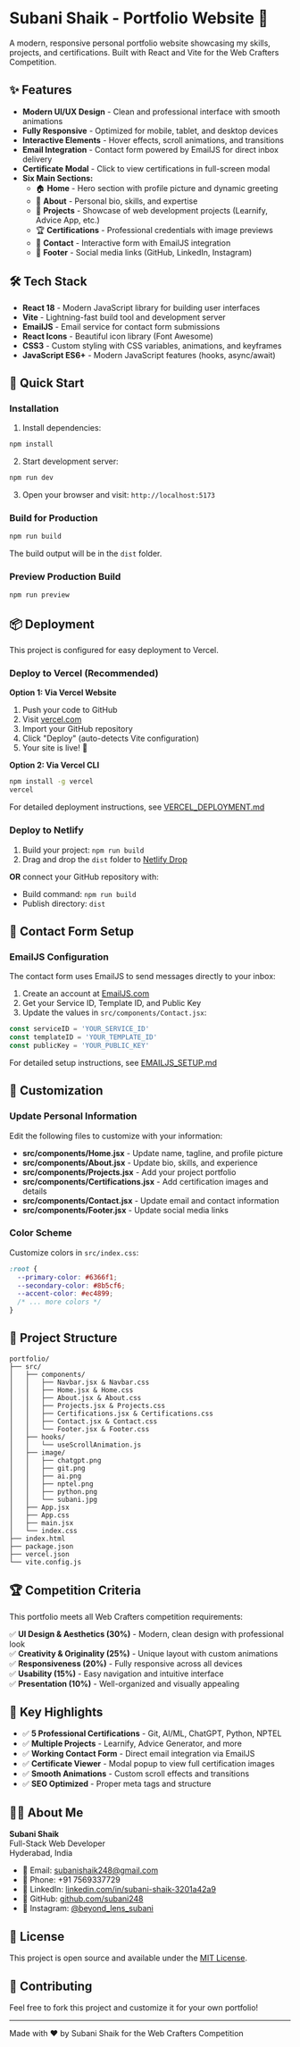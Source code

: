 # Subani Shaik - Portfolio Website 🚀

A modern, responsive personal portfolio website showcasing my skills, projects, and certifications. Built with React and Vite for the Web Crafters Competition.

## ✨ Features

- **Modern UI/UX Design** - Clean and professional interface with smooth animations
- **Fully Responsive** - Optimized for mobile, tablet, and desktop devices
- **Interactive Elements** - Hover effects, scroll animations, and transitions
- **Email Integration** - Contact form powered by EmailJS for direct inbox delivery
- **Certificate Modal** - Click to view certifications in full-screen modal
- **Six Main Sections:**
  - 🏠 **Home** - Hero section with profile picture and dynamic greeting
  - 👤 **About** - Personal bio, skills, and expertise
  - 💼 **Projects** - Showcase of web development projects (Learnify, Advice App, etc.)
  - 🏆 **Certifications** - Professional credentials with image previews
  - 📧 **Contact** - Interactive form with EmailJS integration
  - 📱 **Footer** - Social media links (GitHub, LinkedIn, Instagram)

## 🛠️ Tech Stack

- **React 18** - Modern JavaScript library for building user interfaces
- **Vite** - Lightning-fast build tool and development server
- **EmailJS** - Email service for contact form submissions
- **React Icons** - Beautiful icon library (Font Awesome)
- **CSS3** - Custom styling with CSS variables, animations, and keyframes
- **JavaScript ES6+** - Modern JavaScript features (hooks, async/await)

## 🚀 Quick Start

### Installation

1. Install dependencies:
```bash
npm install
```

2. Start development server:
```bash
npm run dev
```

3. Open your browser and visit: `http://localhost:5173`

### Build for Production

```bash
npm run build
```

The build output will be in the `dist` folder.

### Preview Production Build

```bash
npm run preview
```

## 📦 Deployment

This project is configured for easy deployment to Vercel.

### Deploy to Vercel (Recommended)

**Option 1: Via Vercel Website**

1. Push your code to GitHub
2. Visit [vercel.com](https://vercel.com)
3. Import your GitHub repository
4. Click "Deploy" (auto-detects Vite configuration)
5. Your site is live! 🎉

**Option 2: Via Vercel CLI**

```bash
npm install -g vercel
vercel
```

For detailed deployment instructions, see [VERCEL_DEPLOYMENT.md](VERCEL_DEPLOYMENT.md)

### Deploy to Netlify

1. Build your project: `npm run build`
2. Drag and drop the `dist` folder to [Netlify Drop](https://app.netlify.com/drop)

**OR** connect your GitHub repository with:
- Build command: `npm run build`
- Publish directory: `dist`

## 📧 Contact Form Setup

### EmailJS Configuration

The contact form uses EmailJS to send messages directly to your inbox:

1. Create an account at [EmailJS.com](https://www.emailjs.com/)
2. Get your Service ID, Template ID, and Public Key
3. Update the values in `src/components/Contact.jsx`:

```javascript
const serviceID = 'YOUR_SERVICE_ID'
const templateID = 'YOUR_TEMPLATE_ID'
const publicKey = 'YOUR_PUBLIC_KEY'
```

For detailed setup instructions, see [EMAILJS_SETUP.md](EMAILJS_SETUP.md)

## 🎨 Customization

### Update Personal Information

Edit the following files to customize with your information:

- **src/components/Home.jsx** - Update name, tagline, and profile picture
- **src/components/About.jsx** - Update bio, skills, and experience
- **src/components/Projects.jsx** - Add your project portfolio
- **src/components/Certifications.jsx** - Add certification images and details
- **src/components/Contact.jsx** - Update email and contact information
- **src/components/Footer.jsx** - Update social media links

### Color Scheme

Customize colors in `src/index.css`:

```css
:root {
  --primary-color: #6366f1;
  --secondary-color: #8b5cf6;
  --accent-color: #ec4899;
  /* ... more colors */
}
```

## 📁 Project Structure

```
portfolio/
├── src/
│   ├── components/
│   │   ├── Navbar.jsx & Navbar.css
│   │   ├── Home.jsx & Home.css
│   │   ├── About.jsx & About.css
│   │   ├── Projects.jsx & Projects.css
│   │   ├── Certifications.jsx & Certifications.css
│   │   ├── Contact.jsx & Contact.css
│   │   └── Footer.jsx & Footer.css
│   ├── hooks/
│   │   └── useScrollAnimation.js
│   ├── image/
│   │   ├── chatgpt.png
│   │   ├── git.png
│   │   ├── ai.png
│   │   ├── nptel.png
│   │   ├── python.png
│   │   └── subani.jpg
│   ├── App.jsx
│   ├── App.css
│   ├── main.jsx
│   └── index.css
├── index.html
├── package.json
├── vercel.json
└── vite.config.js
```

## 🏆 Competition Criteria

This portfolio meets all Web Crafters competition requirements:

✅ **UI Design & Aesthetics (30%)** - Modern, clean design with professional look  
✅ **Creativity & Originality (25%)** - Unique layout with custom animations  
✅ **Responsiveness (20%)** - Fully responsive across all devices  
✅ **Usability (15%)** - Easy navigation and intuitive interface  
✅ **Presentation (10%)** - Well-organized and visually appealing  

## 🎯 Key Highlights

- ✅ **5 Professional Certifications** - Git, AI/ML, ChatGPT, Python, NPTEL
- ✅ **Multiple Projects** - Learnify, Advice Generator, and more
- ✅ **Working Contact Form** - Direct email integration via EmailJS
- ✅ **Certificate Viewer** - Modal popup to view full certification images
- ✅ **Smooth Animations** - Custom scroll effects and transitions
- ✅ **SEO Optimized** - Proper meta tags and structure

## 👨‍💻 About Me

**Subani Shaik**  
Full-Stack Web Developer  
Hyderabad, India

- 📧 Email: subanishaik248@gmail.com
- 📱 Phone: +91 7569337729
- 💼 LinkedIn: [linkedin.com/in/subani-shaik-3201a42a9](https://www.linkedin.com/in/subani-shaik-3201a42a9/)
- 🐙 GitHub: [github.com/subani248](https://github.com/subani248)
- 📸 Instagram: [@beyond_lens_subani](https://www.instagram.com/beyond_lens_subani/)

## 📝 License

This project is open source and available under the [MIT License](LICENSE).

## 🤝 Contributing

Feel free to fork this project and customize it for your own portfolio!

---

Made with ❤️ by Subani Shaik for the Web Crafters Competition
